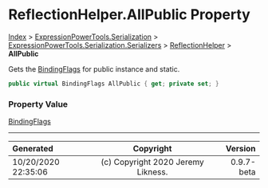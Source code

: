 ﻿# ReflectionHelper.AllPublic Property

[Index](../index.md) > [ExpressionPowerTools.Serialization](ExpressionPowerTools.Serialization.a.md) > [ExpressionPowerTools.Serialization.Serializers](ExpressionPowerTools.Serialization.Serializers.n.md) > [ReflectionHelper](ExpressionPowerTools.Serialization.Serializers.ReflectionHelper.cs.md) > **AllPublic**

Gets the [BindingFlags](https://docs.microsoft.com/dotnet/api/system.reflection.bindingflags) for public instance and static.

```csharp
public virtual BindingFlags AllPublic { get; private set; }
```

### Property Value

 [BindingFlags](https://docs.microsoft.com/dotnet/api/system.reflection.bindingflags) 


---

| Generated | Copyright | Version |
| :-- | :-: | --: |
| 10/20/2020 22:35:06 | (c) Copyright 2020 Jeremy Likness. | 0.9.7-beta |
